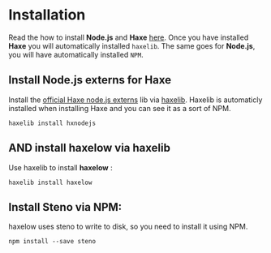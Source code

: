 # Installation

Read the how to install **Node.js** and **Haxe** [here](../haxenode/download.md).
Once you have installed **Haxe** you will automatically installed `haxelib`.
The same goes for **Node.js**, you will have automatically installed `NPM`.

## Install Node.js externs for Haxe

Install the [official Haxe node.js externs](https://github.com/HaxeFoundation/hxnodejs) lib via [haxelib](http://lib.haxe.org/p/hxnodejs/).
Haxelib is automaticly installed when installing Haxe and you can see it as a sort of NPM.

```
haxelib install hxnodejs
```

## AND install haxelow via haxelib

Use haxelib to install **haxelow** :

```
haxelib install haxelow
```

## Install Steno via NPM:

haxelow uses steno to write to disk, so you need to install it using NPM.

```
npm install --save steno
```

